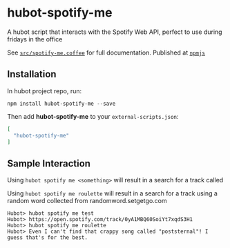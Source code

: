 # hubot-spotify-me

A hubot script that interacts with the Spotify Web API, perfect to use during fridays in the office

See [`src/spotify-me.coffee`](src/spotify-me.coffee) for full documentation.
Published at [`npmjs`](https://www.npmjs.com/package/hubot-spotify-me)

## Installation

In hubot project repo, run:

`npm install hubot-spotify-me --save`

Then add **hubot-spotify-me** to your `external-scripts.json`:

```json
[
  "hubot-spotify-me"
]
```

## Sample Interaction
Using ```hubot spotify me <something>``` will result in a search for a track called <something>

Using ```hubot spotify me roulette``` will result in a search for a track using a random word collected from randomword.setgetgo.com

```
Hubot> hubot spotify me test
Hubot> https://open.spotify.com/track/0yA1MBQ60SoiYt7xqdS3H1
Hubot> hubot spotify me roulette
Hubot> Even I can't find that crappy song called "poststernal"! I guess that's for the best.
```
